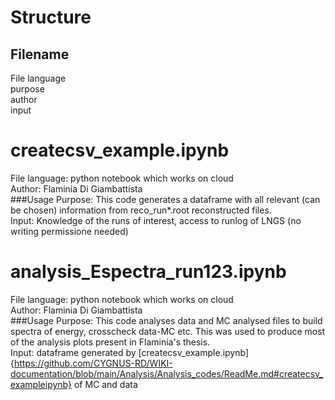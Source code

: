 # Structure
## Filename
File language  <br />
purpose <br />
author <br />
input <br />

# createcsv_example.ipynb

File language: python notebook which works on cloud  <br />
Author: Flaminia Di Giambattista <br />
###Usage
Purpose: This code generates a dataframe with all relevant (can be chosen) information from reco_run*.root reconstructed files. <br />
Input: Knowledge of the runs of interest, access to runlog of LNGS (no writing permissione needed)


# analysis_Espectra_run123.ipynb

File language: python notebook which works on cloud  <br />
Author: Flaminia Di Giambattista <br />
###Usage
Purpose: This code analyses data and MC analysed files to build spectra of energy, crosscheck data-MC etc. This was used to produce most of the analysis plots present in Flaminia's thesis. <br />
Input: dataframe generated by [createcsv_example.ipynb]{https://github.com/CYGNUS-RD/WIKI-documentation/blob/main/Analysis/Analysis_codes/ReadMe.md#createcsv_exampleipynb} of MC and data
